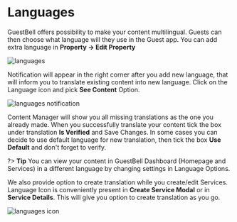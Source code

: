 # Languages
GuestBell offers possibility to make your content multilingual. Guests can then choose what language will they use in the Guest app. You can add extra language in **Property -> Edit Property**

![languages](https://static.guestbell.com/img/docs/languages/languages.jpg)

Notification will appear in the right corner after you add new language, that will inform you to translate existing content into new language. Click on the Language icon and pick **See Content** Option.

![languages notification](https://static.guestbell.com/img/docs/languages/languagesContent.jpg)

Content Manager will show you all missing translations as the one you already made. When you successfully translate your content tick the box under translation **Is Verified** and Save Changes. In some cases you can decide to use default language for new translation, then tick the box **Use Default** and don't forget to verify.

?> **Tip** You can view your content in GuestBell Dashboard (Homepage and Services) in a different language by changing settings in Language Options.

We also provide option to create translation while you create/edit Services. Language Icon is conveniently present in **Create Service Modal** or in **Service Details**. This will give you option to create translation as you go.

![languages icon](https://static.guestbell.com/img/docs/languages/languagesService.jpg)
